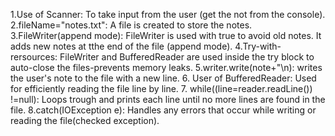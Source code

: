 1.Use of Scanner:
To take input from the user (get the not from the console).
2.fileName="notes.txt":
A file is created to store the notes.
3.FileWriter(append mode):
FileWriter is used with true to avoid old notes. It adds new notes at tthe end of the file (append mode).
4.Try-with-rersources:
FileWriter and BufferedReader are used inside the  try block to auto-close the files-prevents memory leaks.
5.writer.write(note+"\n):
writes the user's note to the file with a new line.
6. User of BufferedReader:
Used for efficiently reading the file line by line.
7. while((line=reader.readLine()) !=null):
 Loops trough and prints each line until no more lines are found in the file.
 8.catch(IOException e):
 Handles any errors that occur while writing or reading the file(checked exception).
